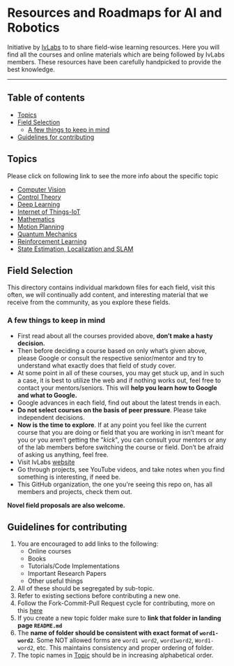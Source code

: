 # Resources and Roadmaps for AI and Robotics

Initiative by [IvLabs](http://www.ivlabs.in/) to  to share field-wise learning resources.
Here you will find all the courses and online materials which are being followed by IvLabs members. These resources have been carefully handpicked to provide the best knowledge.

---

## Table of contents

* [Topics](#topics)
* [Field Selection](#field-selection)
	- [A few things to keep in mind](#a-few-things-to-keep-in-mind)
* [Guidelines for contributing](#guidelines-for-contributing)

## Topics
Please click on following link to see the more info about the specific topic

* [Computer Vision](computer-vision)
* [Control Theory](control-theory)
* [Deep Learning](deep-learning)
* [Internet of Things-IoT](iot)
* [Mathematics](mathematics)
* [Motion Planning](motion-planning)
* [Quantum Mechanics](quantum-mechanics)
* [Reinforcement Learning](reinforcement-learning)
* [State Estimation, Localization and SLAM](state-estimation-localization-slam)


## Field Selection

This directory contains individual markdown files for each field, visit this often, we will continually add content, and interesting material that we receive from the community, as you explore these fields.

### A few things to keep in mind

- First read about all the courses provided above, **don’t make a hasty decision.**
- Then before deciding a course based on only what’s given above, please Google or consult the respective senior/mentor and try to understand what exactly does that field of study cover.
- At some point in all of these courses, you may get stuck up, and in such a case, it is best to utilize the web and if nothing works out, feel free to contact your mentors/seniors. This will **help you learn how to Google and what to Google.**
- Google advances in each field, find out about the latest trends in each.
- **Do not select courses on the basis of peer pressure**. Please take independent decisions.
- **Now is the time to explore**. If at any point you feel like the current course that you are doing or field that you are working in isn’t meant for you or you aren’t getting the "*kick*", you can consult your mentors or any of the lab members before switching the course or field. Don’t be afraid of asking us anything, feel free.
- Visit IvLabs [website](https://ivlabs.in)
- Go through projects, see YouTube videos, and take notes when you find something is interesting, if need be.
- This GitHub organization, the one you're seeing this repo on, has all members and projects, check them out.

**Novel field proposals are also welcome.**

## Guidelines for contributing
1. You are encouraged to add links to the following: 
   * Online courses
   * Books
   * Tutorials/Code Implementations
   * Important Research Papers
   * Other useful things
2. All of these should be segregated by sub-topic.
3. Refer to existing sections before contributing a new one.
4. Follow the Fork-Commit-Pull Request cycle for contributing, more on this [here](https://github.com/IvLabs/pc_guidelines/tree/master/opensource_git_contrib)
5. If you create a new topic folder make sure to **link that folder in landing page `README.md`**
6. The **name of folder should be consistent with exact format of `word1-word2`**. Some NOT allowed forms are `word1 word2`, `word1word2`, `Word1-word2`, etc. This maintains consistency and proper ordering of folder.
7. The topic names in [Topic](#Topics) should be in increasing alphabetical order.
